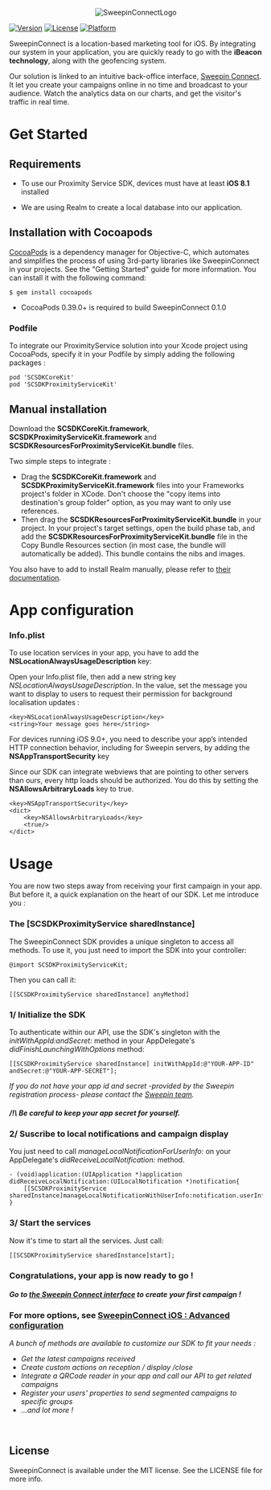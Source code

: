 <p align="center" >
  <img src="http://connect.sweepin.net/img/logo/sweepin-connect-850x300.png" alt="SweepinConnectLogo" title="SweepinConnectLogo">
</p>

[![Version](https://img.shields.io/cocoapods/v/SweepinConnect.svg?style=flat)](http://cocoapods.org/pods/SweepinConnect)
[![License](https://img.shields.io/cocoapods/l/SweepinConnect.svg?style=flat)](http://cocoapods.org/pods/SweepinConnect)
[![Platform](https://img.shields.io/cocoapods/p/SweepinConnect.svg?style=flat)](http://cocoapods.org/pods/SweepinConnect)

SweepinConnect is a location-based marketing tool for iOS. By integrating our system in your application, you are quickly ready to go with the **iBeacon technology**, along with the geofencing system.

Our solution is linked to an intuitive back-office interface, <a href='https://connect.sweepin.fr/admin/login'>Sweepin Connect</a>. It let you create your campaigns online in no time and broadcast to your audience.
Watch the analytics data on our charts, and get the visitor's traffic in real time.

# Get Started

## Requirements

- To use our Proximity Service SDK, devices must have at least **iOS 8.1** installed

- We are using Realm to create a local database into our application.

## Installation with Cocoapods

[CocoaPods](http://cocoapods.org) is a dependency manager for Objective-C, which automates and simplifies the process of using 3rd-party libraries like SweepinConnect in your projects. See the "Getting Started" guide for more information. You can install it with the following command:

	$ gem install cocoapods

* CocoaPods 0.39.0+ is required to build SweepinConnect 0.1.0

### Podfile
To integrate our ProximityService solution into your Xcode project using CocoaPods, specify it in your Podfile by simply adding the following packages :

```
pod 'SCSDKCoreKit'
pod 'SCSDKProximityServiceKit'
```

## Manual installation

Download the **SCSDKCoreKit.framework**, **SCSDKProximityServiceKit.framework** and **SCSDKResourcesForProximityServiceKit.bundle** files.

Two simple steps to integrate :

- Drag the **SCSDKCoreKit.framework** and **SCSDKProximityServiceKit.framework** files into your Frameworks project's folder in XCode. Don't choose the "copy items into destination's group folder" option, as you may want to only use references.  
- Then drag the **SCSDKResourcesForProximityServiceKit.bundle** in your project. In your project's target settings, open the build phase tab, and add the **SCSDKResourcesForProximityServiceKit.bundle** file in the Copy Bundle Resources section (in most case, the bundle will automatically be added). This bundle contains the nibs and images.

You also have to add to install Realm manually, please refer to <a href='https://realm.io/docs/objc/latest/#installation'>their documentation</a>.

# App configuration


### Info.plist

To use location services in your app, you have to add the **NSLocationAlwaysUsageDescription** key:

Open your Info.plist file, then add a new string key *NSLocationAlwaysUsageDescription*. In the value, set the message you want to display to users to request their permission for background localisation updates :

    <key>NSLocationAlwaysUsageDescription</key>
    <string>Your message goes here</string>

For devices running iOS 9.0+, you need to describe your app’s intended HTTP connection behavior, including for Sweepin servers, by adding the **NSAppTransportSecurity** key

Since our SDK can integrate webviews that are pointing to other servers than ours, every http loads should be authorized. You do this by setting the **NSAllowsArbitraryLoads** key to true.

	<key>NSAppTransportSecurity</key>
	<dict>
		<key>NSAllowsArbitraryLoads</key>
		<true/>
	</dict>
	

# Usage

You are now two steps away from receiving your first campaign in your app. But before it, a quick explanation on the heart of our SDK. Let me introduce you :
### The [SCSDKProximityService sharedInstance]

The SweepinConnect SDK provides a unique singleton to access all methods. 
To use it, you just need to import the SDK into your controller:

	@import SCSDKProximityServiceKit;

Then you can call it: 

    [[SCSDKProximityService sharedInstance] anyMethod]


### 1/ Initialize the SDK


To authenticate within our API, use the SDK's singleton with the *initWithAppId:andSecret:* method in your AppDelegate's *didFinishLaunchingWithOptions* method: 

    [[SCSDKProximityService sharedInstance] initWithAppId:@"YOUR-APP-ID" andSecret:@"YOUR-APP-SECRET"];

*If you do not have your app id and secret -provided by the Sweepin registration process- please contact the [Sweepin team][1].*
    
##### /!\ Be careful to keep your app secret for yourself.

### 2/ Suscribe to local notifications and campaign display


You just need to call *manageLocalNotificationForUserInfo:* on your AppDelegate's *didReceiveLocalNotification:* method.

	- (void)application:(UIApplication *)application didReceiveLocalNotification:(UILocalNotification *)notification{
	    [[SCSDKProximityService sharedInstance]manageLocalNotificationWithUserInfo:notification.userInfo];
	}

### 3/ Start the services

Now it's time to start all the services. Just call:

	[[SCSDKProximityService sharedInstance]start];

### Congratulations, your app is now ready to go ! 
##### Go to <a href='https://connect.sweepin.fr/admin/login'>the Sweepin Connect interface</a> to create your first campaign !

### For more options, see [SweepinConnect iOS : Advanced configuration](SweepinConnect-iOS_Advanced-configuration.md)
*A bunch of methods are available to customize our SDK to fit your needs :*

- *Get the latest campaigns received*
- *Create custom actions on reception / display /close*
- *Integrate a QRCode reader in your app and call our API to get related campaigns*
- *Register your users' properties to send segmented campaigns to specific groups*
- *...and lot more !*


<br/>	

## License

SweepinConnect is available under the MIT license. See the LICENSE file for more info.

  [1]: http://www.sweepin.fr/contact


<!--
The Sweepin platform currently lets you choose from 6 types of animations: 

1) Simple: simple notification that will be triggered when detecting the associated beacon, and will simply open the app. You can then handle what to do, like deep linking the push (ex: open a specific view controller)

2) Rich: notification that opens the app and displays a rich animation (custom images, colors, texts in the web manager). 

3) Webview : A notification that opens the app and displays an UIWebview object loading the url you choose inside an UIViewController.

4) Audio : notification that opens the app and displays an audio animation (containing an image in background, an audio file and texts in the web manager). 

5) Video : notification that opens the app and displays a video animation, containing a video file and texts in the web manager.

6) Loyalty : notification that opens the app and displays a loyalty animation. On each connection with the related transmitter, the loyalty template receive one more stamp.

All these animations include a custom delegate to handle user interactions.
-->

<!--## Example project

To run the example project, clone the repo, and run `pod install` from the Example directory first.
-->
